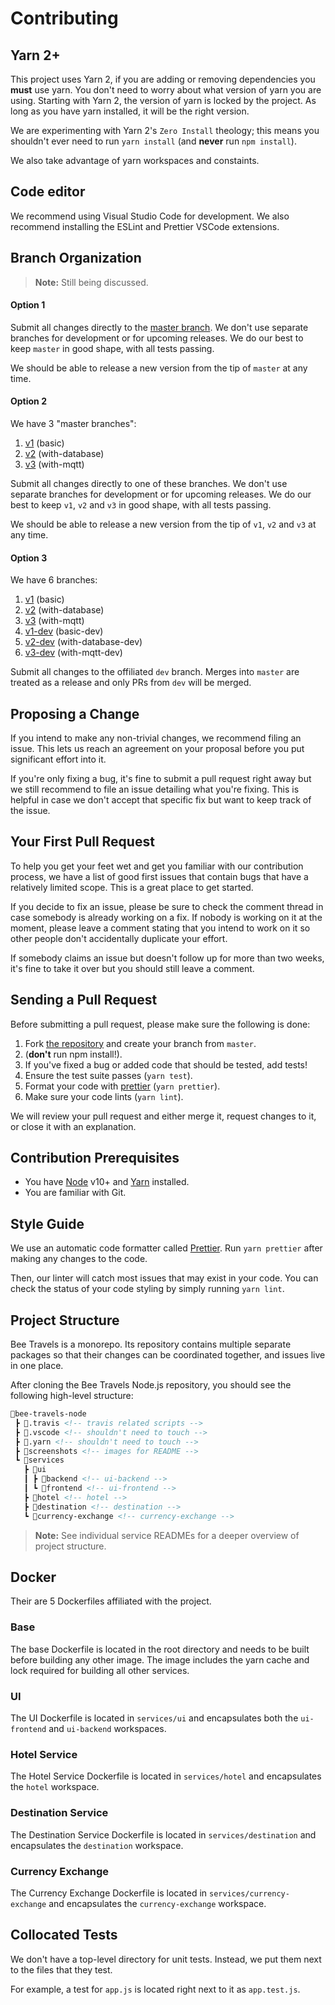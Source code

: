 # Contributing
## Yarn 2+
This project uses Yarn 2, if you are adding or removing dependencies you **must** use yarn.
You don't need to worry about what version of yarn you are using. Starting with Yarn 2, the version of yarn is locked by the project.
As long as you have yarn installed, it will be the right version.

We are experimenting with Yarn 2's `Zero Install` theology;
this means you shouldn't ever need to run `yarn install` (and **never** run `npm install`).

We also take advantage of yarn workspaces and constaints.

## Code editor
We recommend using Visual Studio Code for development.
We also recommend installing the ESLint and Prettier VSCode extensions.

## Branch Organization
> **Note:** Still being discussed.

#### Option 1
Submit all changes directly to the [master branch](https://github.com/bee-travels/bee-travels-node/tree/master/).
We don't use separate branches for development or for upcoming releases.
We do our best to keep `master` in good shape, with all tests passing.

We should be able to release a new version from the tip of `master` at any time.

#### Option 2
We have 3 "master branches":
1. [v1](https://github.com/bee-travels/bee-travels-node/tree/v1/) (basic)
1. [v2](https://github.com/bee-travels/bee-travels-node/tree/v2/) (with-database)
1. [v3](https://github.com/bee-travels/bee-travels-node/tree/v3/) (with-mqtt)

Submit all changes directly to one of these branches.
We don't use separate branches for development or for upcoming releases.
We do our best to keep `v1`, `v2` and `v3` in good shape, with all tests passing.

We should be able to release a new version from the tip of `v1`, `v2` and `v3` at any time.

#### Option 3
We have 6 branches:
1. [v1](https://github.com/bee-travels/bee-travels-node/tree/v1/) (basic)
1. [v2](https://github.com/bee-travels/bee-travels-node/tree/v2/) (with-database)
1. [v3](https://github.com/bee-travels/bee-travels-node/tree/v3/) (with-mqtt)
1. [v1-dev](https://github.com/bee-travels/bee-travels-node/tree/v1-dev/) (basic-dev)
1. [v2-dev](https://github.com/bee-travels/bee-travels-node/tree/v2-dev/) (with-database-dev)
1. [v3-dev](https://github.com/bee-travels/bee-travels-node/tree/v3-dev/) (with-mqtt-dev)

Submit all changes to the offiliated `dev` branch.
Merges into `master` are treated as a release and only PRs from `dev` will be merged.

## Proposing a Change
If you intend to make any non-trivial changes, we recommend filing an issue.
This lets us reach an agreement on your proposal before you put significant effort into it.

If you're only fixing a bug, it's fine to submit a pull request right away but we still recommend to file an issue detailing what you're fixing.
This is helpful in case we don't accept that specific fix but want to keep track of the issue.

## Your First Pull Request
To help you get your feet wet and get you familiar with our contribution process, we have a list of good first issues that contain bugs that have a relatively limited scope.
This is a great place to get started.

If you decide to fix an issue, please be sure to check the comment thread in case somebody is already working on a fix.
If nobody is working on it at the moment,
please leave a comment stating that you intend to work on it so other people don't accidentally duplicate your effort.

If somebody claims an issue but doesn't follow up for more than two weeks,
it's fine to take it over but you should still leave a comment.

## Sending a Pull Request
Before submitting a pull request, please make sure the following is done:

1. Fork [the repository](https://github.com/bee-travels/bee-travels-node) and create your branch from `master`.
1. (**don't** run npm install!).
1. If you've fixed a bug or added code that should be tested, add tests!
1. Ensure the test suite passes (`yarn test`).
1. Format your code with [prettier](https://github.com/prettier/prettier/) (`yarn prettier`).
1. Make sure your code lints (`yarn lint`).

We will review your pull request and either merge it, request changes to it, or close it with an explanation.

## Contribution Prerequisites
* You have [Node](https://nodejs.org/) v10+ and [Yarn](https://yarnpkg.com/) installed.
* You are familiar with Git.

## Style Guide
We use an automatic code formatter called [Prettier](https://prettier.io/).
Run `yarn prettier` after making any changes to the code.

Then, our linter will catch most issues that may exist in your code.
You can check the status of your code styling by simply running `yarn lint`.

## Project Structure
Bee Travels is a monorepo.
Its repository contains multiple separate packages so that their changes can be coordinated together, and issues live in one place.

After cloning the Bee Travels Node.js repository, you should see the following high-level structure:
```markdown
🐝bee-travels-node
 ┣ 📂.travis <!-- travis related scripts -->
 ┣ 📂.vscode <!-- shouldn't need to touch -->
 ┣ 📂.yarn <!-- shouldn't need to touch -->
 ┣ 📂screenshots <!-- images for README -->
 ┗ 📂services
   ┣ 📂ui
   ┃ ┣ 📂backend <!-- ui-backend -->
   ┃ ┗ 📂frontend <!-- ui-frontend -->
   ┣ 📂hotel <!-- hotel -->
   ┣ 📂destination <!-- destination -->
   ┗ 📂currency-exchange <!-- currency-exchange -->
```

> **Note:** See individual service READMEs for a deeper overview of project structure.

## Docker
Their are 5 Dockerfiles affiliated with the project.

### Base
The base Dockerfile is located in the root directory and needs to be built before building any other image.
The image includes the yarn cache and lock required for building all other services.

### UI
The UI Dockerfile is located in `services/ui` and encapsulates both the `ui-frontend` and `ui-backend` workspaces.

### Hotel Service
The Hotel Service Dockerfile is located in `services/hotel` and encapsulates the `hotel` workspace.

### Destination Service
The Destination Service Dockerfile is located in `services/destination` and encapsulates the `destination` workspace.

### Currency Exchange
The Currency Exchange Dockerfile is located in `services/currency-exchange` and encapsulates the `currency-exchange` workspace.

## Collocated Tests
We don't have a top-level directory for unit tests. Instead, we put them next to the files that they test.

For example, a test for `app.js` is located right next to it as `app.test.js`.
